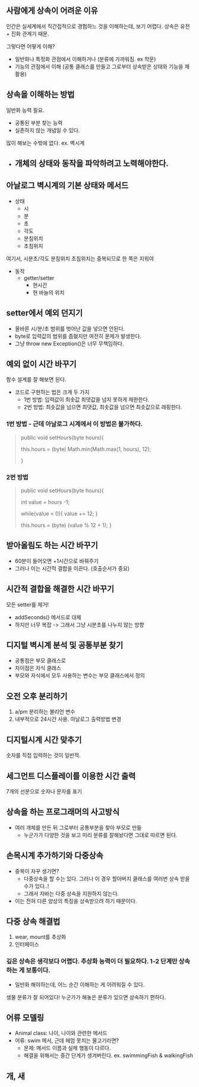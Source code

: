 ## 사람에게 상속이 어려운 이유
인간은 실세계에서 직간접적으로 경험하느 것을 이해하는데, 보기 어렵다. 
상속은 유전 + 진화 관계기 때문.

그렇다면 어떻게 이해? 
- 일반화나 특정화 관점에서 이해하거나 (분류에 가까워짐. ex 학문)
- 기능의 관점에서 이해 (공통 클래스를 만들고 그로부터 상속받은 상태와 기능을 재활용)

## 상속을 이해하는 방법
일반화 능력 필요. 
- 공통된 부분 찾는 능력
- 실존하지 않는 개념일 수 있다.

많이 해보는 수밖에 없다. 
ex. 벽시계

- 개체의 상태와 동작을 파악하려고 노력해야한다. 
  - 

## 아날로그 벽시계의 기본 상태와 메서드
- 상태
  - 시
  - 분
  - 초 
  - 각도
  - 분침위치
  - 초침위치

여기서, 시분초/각도 분침위치 초침위치는 중복되므로 한 쪽은 지워야

- 동작
  - getter/setter
    - 현시간
    - 현 바늘의 위치

## setter에서 예외 던지기
- 올바른 시/분/초 범위를 벗어난 값을 넣으면 안된다. 
- byte로 입력값의 범위를 좁혔지만 여전히 문제가 발생한다. 
- 그냥 throw new Exception()은 너무 무책임하다. 

## 예외 없이 시간 바꾸기
함수 설계를 잘 해보면 된다. 
- 코드로 구현하는 법은 크게 두 가지
  - 1번 방법: 입력값이 최솟값 최댓값을 넘지 못하게 제한한다.
  - 2번 방법: 최솟값을 넘으면 최댓값, 최솟값을 넘으면 최솟값으로 래핑한다.

### 1번 방법 - 근데 아날로그 시계에서 이 방법은 불가하다.
> public void setHours(byte hours){
>
>   this.hours = (byte) Math.min(Math.max(1, hours), 12);
> 
> }

### 2번 방법 
> public void setHours(byte hours){
>
>   int value = hours -1;
> 
> while(value < 0){
>value += 12;
>}
>
> this.hours = (byte) (value % 12 + 1);
> }

## 받아올림도 하는 시간 바꾸기
- 60분이 들어오면 +1시간으로 바꿔주기
- 그러나 이는 시간적 결합을 이끈다. (호출순서가 중요)

## 시간적 결합을 해결한 시간 바꾸기
모든 setter를 제거!
- addSeconds() 메서드로 대체
- 하지만 너무 복잡 -> 그래서 그냥 시분초를 나누지 않는 방향

## 디지털 벽시계 분석 및 공통부분 찾기
- 공통점은 부모 클래스로
- 차이점은 자식 클래스
- 부모와 자식에서 모두 사용하는 변수는 부모 클래스에서 정의

## 오전 오후 분리하기
1. a/pm 분리하는 불리언 변수
2. 내부적으로 24시간 사용. 아날로그 출력방법 변경

## 디지털시계 시간 맞추기
숫자를 직접 입력하는 것이 일반적.

## 세그먼트 디스플레이를 이용한 시간 출력
7개의 선분으로 숫자나 문자를 표기 

## 상속을 하는 프로그래머의 사고방식
- 여러 개체를 만든 뒤 그로부터 공통부분을 찾아 부모로 만듦
  - 누군가가 다양한 것을 보고 미리 분류를 잘해놨다면 그대로 따르면 된다.

## 손목시계 추가하기와 다중상속
- 중복이 자꾸 생기면? 
  - 다중상속을 할 수는 있다. 그러나 이 경우 할아버지 클래스를 여러번 상속 받을 수가 있다..! 
  - 그래서 자바는 다중 상속을 지원하지 않는다.
- 이는 전혀 다른 양상의 특징을 상속받으려 하기 때문이다.

## 다중 상속 해결법
1) wear, mount를 추상화
2) 인터페이스 

### 깊은 상속은 생각보다 어렵다. 추상화 능력이 더 필요하다. 1-2 단계만 상속하는 게 보통이다.
- 일반화 해야하는데, 어느 순간 이해하는 게 어려워질 수 있다.

생물 분류가 잘 되어있다! 누군가가 해놓은 분류가 있으면 상속하기 편하다.

## 어류 모델링
- Animal class: 나이, 나이와 관련한 메서드
- 어류: swim 메서, 근데 헤엄 못치는 물고기라면? 
  - 문제: 메서드 이름과 실제 행동이 다르다. 
  - 해결을 위해서는 중간 단계가 생겨버린다. ex. swimmingFish & walkingFish

## 개, 새
